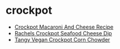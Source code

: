 # crockpot

 * [Crockpot Macaroni And Cheese Recipe](index/c/crockpot-macaroni-and-cheese-recipe.json)
 * [Rachels Crockpot Seafood Cheese Dip](index/r/rachels-crockpot-seafood-cheese-dip.json)
 * [Tangy Vegan Crockpot Corn Chowder](index/t/tangy-vegan-crockpot-corn-chowder.json)
